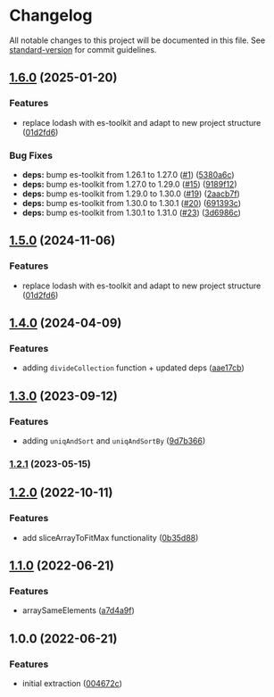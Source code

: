 # Changelog

All notable changes to this project will be documented in this file. See [standard-version](https://github.com/conventional-changelog/standard-version) for commit guidelines.

## [1.6.0](https://github.com/plandek-utils/ts-safe-compact/compare/v1.4.0...v1.6.0) (2025-01-20)


### Features

* replace lodash with es-toolkit and adapt to new project structure ([01d2fd6](https://github.com/plandek-utils/ts-safe-compact/commit/01d2fd6c751012c2456b08965a81037bfa1fc99b))


### Bug Fixes

* **deps:** bump es-toolkit from 1.26.1 to 1.27.0 ([#1](https://github.com/plandek-utils/ts-safe-compact/issues/1)) ([5380a6c](https://github.com/plandek-utils/ts-safe-compact/commit/5380a6c70bc955f7ff10751c5498ac968800eb07))
* **deps:** bump es-toolkit from 1.27.0 to 1.29.0 ([#15](https://github.com/plandek-utils/ts-safe-compact/issues/15)) ([9189f12](https://github.com/plandek-utils/ts-safe-compact/commit/9189f120656a12e79b3abd18b68b8f119d3fdd92))
* **deps:** bump es-toolkit from 1.29.0 to 1.30.0 ([#19](https://github.com/plandek-utils/ts-safe-compact/issues/19)) ([2aacb7f](https://github.com/plandek-utils/ts-safe-compact/commit/2aacb7fc570522144c1cf59020ef28a3817022bf))
* **deps:** bump es-toolkit from 1.30.0 to 1.30.1 ([#20](https://github.com/plandek-utils/ts-safe-compact/issues/20)) ([691393c](https://github.com/plandek-utils/ts-safe-compact/commit/691393cddaf320ca5b0be0fd15014a8b99b40644))
* **deps:** bump es-toolkit from 1.30.1 to 1.31.0 ([#23](https://github.com/plandek-utils/ts-safe-compact/issues/23)) ([3d6986c](https://github.com/plandek-utils/ts-safe-compact/commit/3d6986c134032aef14c9ad1caa4e3219c62b2bc9))

## [1.5.0](https://github.com/plandek-utils/ts-safe-compact/compare/v1.4.0...v1.5.0) (2024-11-06)


### Features

* replace lodash with es-toolkit and adapt to new project structure ([01d2fd6](https://github.com/plandek-utils/ts-safe-compact/commit/01d2fd6c751012c2456b08965a81037bfa1fc99b))

## [1.4.0](https://github.com/plandek-utils/ts-collections-utils/compare/v1.3.0...v1.4.0) (2024-04-09)


### Features

* adding `divideCollection` function + updated deps ([aae17cb](https://github.com/plandek-utils/ts-collections-utils/commit/aae17cb21cd851538d1358d8ddaf975bc2f1af7f))

## [1.3.0](https://github.com/plandek-utils/ts-collections-utils/compare/v1.2.1...v1.3.0) (2023-09-12)


### Features

* adding `uniqAndSort` and `uniqAndSortBy` ([9d7b366](https://github.com/plandek-utils/ts-collections-utils/commit/9d7b3667b38ec0bb70b58b61c16e9c8f01a0ad5e))

### [1.2.1](https://github.com/plandek-utils/ts-collections-utils/compare/v1.2.0...v1.2.1) (2023-05-15)

## [1.2.0](https://github.com/plandek-utils/ts-collections-utils/compare/v1.1.0...v1.2.0) (2022-10-11)


### Features

* add sliceArrayToFitMax functionality ([0b35d88](https://github.com/plandek-utils/ts-collections-utils/commit/0b35d88d0f71796a80630dc9e5b31e1d050aa83b))

## [1.1.0](https://github.com/plandek-utils/ts-collections-utils/compare/v1.0.0...v1.1.0) (2022-06-21)


### Features

* arraySameElements ([a7d4a9f](https://github.com/plandek-utils/ts-collections-utils/commit/a7d4a9f98975bf39e2e6157e0718a402176b0aa3))

## 1.0.0 (2022-06-21)


### Features

* initial extraction ([004672c](https://github.com/plandek-utils/ts-collections-utils/commit/004672c2b4d0d95d4170599f8e94e8a5df44b800))
